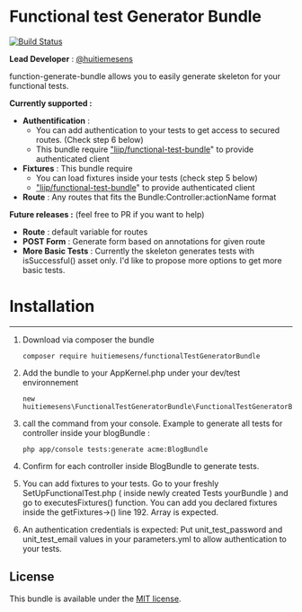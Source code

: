 Functional test Generator Bundle
================================

[![Build Status](https://secure.travis-ci.org/huitiemesens/functionnal-test-generator.svg)](https://secure.travis-ci.org/#!/huitiemesens/functionnal-test-generator.svg)

**Lead Developer** : [@huitiemesens](https://github.com/huitiemesens)

function-generate-bundle allows you to easily generate skeleton for your functional tests.

**Currently supported :**
* **Authentification** : 
  * You can add authentication to your tests to get access to secured routes. (Check step 6 below)
  * This bundle require ["liip/functional-test-bundle](https://packagist.org/packages/liip/functional-test-bundle)" to provide authenticated client
* **Fixtures** : This bundle require
  * You can load fixtures inside your tests (check step 5 below)
  * ["liip/functional-test-bundle](https://packagist.org/packages/liip/functional-test-bundle)" to provide authenticated client
* **Route** : Any routes that fits the Bundle:Controller:actionName format

**Future releases :** (feel free to PR if you want to help)
* **Route** : default variable for routes
* **POST Form** : Generate form based on annotations for given route
* **More Basic Tests** : Currently the skeleton generates tests with isSuccessful() asset only. I'd like to propose more options to get more basic tests.

Installation
============
---
1) Download via composer the bundle

       composer require huitiemesens/functionalTestGeneratorBundle
2) Add the bundle to your AppKernel.php under your dev/test environnement

       new huitiemesens\FunctionalTestGeneratorBundle\FunctionalTestGeneratorBundle(),

3) call the command from your console. Example to generate all tests for controller inside your blogBundle :
   
       php app/console tests:generate acme:BlogBundle
    
4) Confirm for each controller inside BlogBundle to generate tests.
5) You can add fixtures to your tests. Go to your freshly SetUpFunctionalTest.php ( inside newly created Tests yourBundle ) and go to executesFixtures() function. You can add you declared fixtures inside the getFixtures->() line 192. Array is expected.
6) An authentication credentials is expected: Put unit_test_password and unit_test_email values in your parameters.yml to allow authentication to your tests.

License
-------

This bundle is available under the [MIT license](LICENSE).
